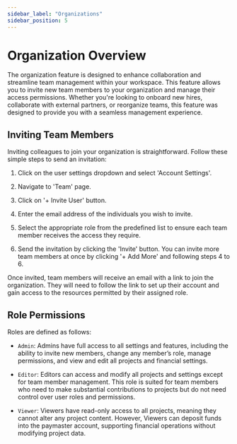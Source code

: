 ```yaml
---
sidebar_label: "Organizations"
sidebar_position: 5
---
```


# Organization Overview

The organization feature is designed to enhance collaboration and streamline team management within your workspace.
This feature allows you to invite new team members to your organization and manage their access permissions. Whether you're looking to onboard new hires, collaborate with external partners, or reorganize teams, this feature was designed to provide you with a seamless management experience.

## Inviting Team Members

Inviting colleagues to join your organization is straightforward. Follow these simple steps to send an invitation:

1. Click on the user settings dropdown and select 'Account Settings'.

2. Navigate to 'Team' page.

3. Click on '+ Invite User' button.

4. Enter the email address of the individuals you wish to invite.

5. Select the appropriate role from the predefined list to ensure each team member receives the access they require.

6. Send the invitation by clicking the 'Invite' button.
   You can invite more team members at once by clicking '+ Add More' and following steps 4 to 6.

Once invited, team members will receive an email with a link to join the organization.
They will need to follow the link to set up their account and gain access to the resources permitted by their assigned role.

## Role Permissions

Roles are defined as follows:

- `Admin`: Admins have full access to all settings and features, including the ability to invite new members, change any member’s role, manage permissions, and view and edit all projects and financial settings.

- `Editor`: Editors can access and modify all projects and settings except for team member management. This role is suited for team members who need to make substantial contributions to projects but do not need control over user roles and permissions.

- `Viewer`: Viewers have read-only access to all projects, meaning they cannot alter any project content. However, Viewers can deposit funds into the paymaster account, supporting financial operations without modifying project data.
